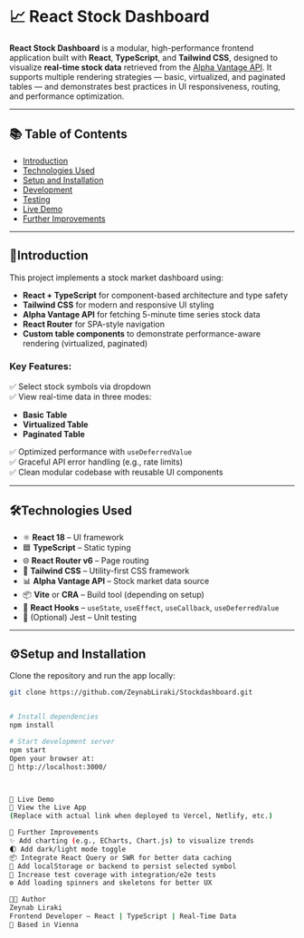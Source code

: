 # 📈 React Stock Dashboard

**React Stock Dashboard** is a modular, high-performance frontend application built with **React**, **TypeScript**, and **Tailwind CSS**, designed to visualize **real-time stock data** retrieved from the [Alpha Vantage API](https://www.alphavantage.co/). It supports multiple rendering strategies — basic, virtualized, and paginated tables — and demonstrates best practices in UI responsiveness, routing, and performance optimization.

---

## 📚 Table of Contents

- [Introduction](#introduction)
- [Technologies Used](#technologies-used)
- [Setup and Installation](#setup-and-installation)
- [Development](#development)
- [Testing](#testing)
- [Live Demo](#live-demo)
- [Further Improvements](#further-improvements)

---

## 🚀Introduction

This project implements a stock market dashboard using:

- **React + TypeScript** for component-based architecture and type safety
- **Tailwind CSS** for modern and responsive UI styling
- **Alpha Vantage API** for fetching 5-minute time series stock data
- **React Router** for SPA-style navigation
- **Custom table components** to demonstrate performance-aware rendering (virtualized, paginated)

### Key Features:

✅ Select stock symbols via dropdown  
✅ View real-time data in three modes:  
- **Basic Table**  
- **Virtualized Table**  
- **Paginated Table**

✅ Optimized performance with `useDeferredValue`  
✅ Graceful API error handling (e.g., rate limits)  
✅ Clean modular codebase with reusable UI components

---

## 🛠Technologies Used

- ⚛️ **React 18** – UI framework
- 🟦 **TypeScript** – Static typing
- 🌐 **React Router v6** – Page routing
- 🎨 **Tailwind CSS** – Utility-first CSS framework
- 📊 **Alpha Vantage API** – Stock market data source
- 📦 **Vite** or **CRA** – Build tool (depending on setup)
- 🧠 **React Hooks** – `useState`, `useEffect`, `useCallback`, `useDeferredValue`
- 🧪 (Optional) Jest – Unit testing

---

## ⚙️Setup and Installation

Clone the repository and run the app locally:

```bash
git clone https://github.com/ZeynabLiraki/Stockdashboard.git


# Install dependencies
npm install

# Start development server
npm start
Open your browser at:
🔗 http://localhost:3000/



🚀 Live Demo
🔗 View the Live App
(Replace with actual link when deployed to Vercel, Netlify, etc.)

🔮 Further Improvements
✨ Add charting (e.g., ECharts, Chart.js) to visualize trends
🌓 Add dark/light mode toggle
📦 Integrate React Query or SWR for better data caching
💾 Add localStorage or backend to persist selected symbol
🧪 Increase test coverage with integration/e2e tests
⚙️ Add loading spinners and skeletons for better UX

👩‍💻 Author
Zeynab Liraki
Frontend Developer – React | TypeScript | Real-Time Data
📍 Based in Vienna


